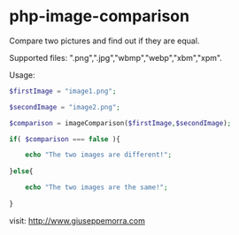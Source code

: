 # php-image-comparison
Compare two pictures and find out if they are equal.

Supported files: ".png",".jpg","wbmp","webp","xbm","xpm".

Usage:
```php
$firstImage = "image1.png";

$secondImage = "image2.png";

$comparison = imageComparison($firstImage,$secondImage);

if( $comparison === false ){

    echo "The two images are different!";
    
}else{

    echo "The two images are the same!";
    
}
```
visit: http://www.giuseppemorra.com
